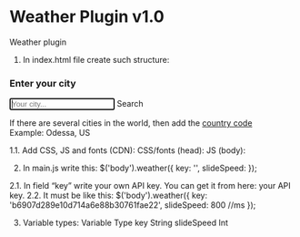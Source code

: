 # Weather Plugin v1.0
Weather plugin
1. In index.html file create such structure:
<div class="card">
       <div class="input">
           <h3>Enter your city</h3>
           <input type="text" autofocus required placeholder="Your city..." name="city">
           <a class="search">Search</a>
           <p>If there are several cities in the world, then add the <a href="https://countrycode.org/">country code</a><br>Example: Odessa, US</p>
       </div>
       <div class="result"></div>
   </div>
1.1. Add CSS, JS and fonts (CDN):
CSS/fonts (head):
<link rel="stylesheet" href="https://github.com/4bselyam/weather-plugin/blob/master/css/reset.css">
<link rel="stylesheet" href="https://github.com/4bselyam/weather-plugin/blob/master/css/style.css">
<link href="https://fonts.googleapis.com/css?family=Sintony:400,700&display=swap" rel="stylesheet">
JS (body): 
<script src="https://code.jquery.com/jquery-3.4.1.min.js"></script>
<script src="https://github.com/4bselyam/weather-plugin/blob/master/js/weather.js"></script>
<script src="js/main.js"></script>

2. In main.js write this: 
$('body').weather({
   key: '',
 slideSpeed: 
});

2.1. In field “key” write your own API key. You can get it from here: your API key.
2.2. It must be like this: 
$('body').weather({
   key: 'b6907d289e10d714a6e88b30761fae22',
 slideSpeed: 800 //ms
});




3. Variable types:
Variable
Type
key
String
slideSpeed
Int


